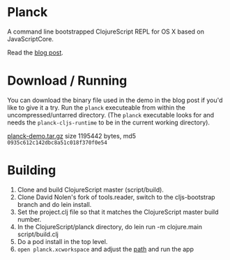 # Planck

A command line bootstrapped ClojureScript REPL for OS X based on JavaScriptCore.

Read the [blog post](http://blog.fikesfarm.com/posts/2015-07-16-fast-javascriptcore-desktop-clojurescript-repl.html).

# Download / Running

You can download the binary file used in the demo in the blog post if you'd like to give it a try. Run the `planck` executeable from within the uncompressed/untarred directory. (The `planck` executable looks for and needs the `planck-cljs-runtime` to be in the current working directory).

[planck-demo.tar.gz](http://blog.fikesfarm.com/planck-demo.tar.gz) size 1195442 bytes, md5 `0935c612c142dbc8a51c018f370f0e54`

# Building 

1. Clone and build ClojureScript master (script/build).
2. Clone David Nolen's fork of tools.reader, switch to the cljs-bootstrap branch and do lein install.
3. Set the project.clj file so that it matches the ClojureScript master build number.
4. In the ClojureScript/planck directory, do lein run -m clojure.main script/build.clj
5. Do a pod install in the top level.
6. `open planck.xcworkspace` and adjust the [path](https://github.com/mfikes/planck/blob/master/planck/Planck.m#L29) and run the app

